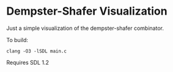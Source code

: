 # Dempster-Shafer Visualization

Just a simple visualization of the dempster-shafer combinator.



To build:

```
clang -O3 -lSDL main.c
```


Requires SDL 1.2
